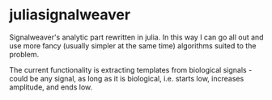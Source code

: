 # juliasignalweaver
Signalweaver's analytic part rewritten in julia. In this way I can go all out and use more fancy (usually simpler at the same time) algorithms suited to the problem. 

The current functionality is extracting templates from biological signals - could be any signal, as long as it is biological, i.e. starts low, increases amplitude, and ends low. 
